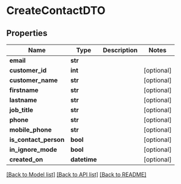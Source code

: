 # CreateContactDTO

## Properties
Name | Type | Description | Notes
------------ | ------------- | ------------- | -------------
**email** | **str** |  | 
**customer_id** | **int** |  | [optional] 
**customer_name** | **str** |  | [optional] 
**firstname** | **str** |  | [optional] 
**lastname** | **str** |  | [optional] 
**job_title** | **str** |  | [optional] 
**phone** | **str** |  | [optional] 
**mobile_phone** | **str** |  | [optional] 
**is_contact_person** | **bool** |  | [optional] 
**in_ignore_mode** | **bool** |  | [optional] 
**created_on** | **datetime** |  | [optional] 

[[Back to Model list]](../README.md#documentation-for-models) [[Back to API list]](../README.md#documentation-for-api-endpoints) [[Back to README]](../README.md)


